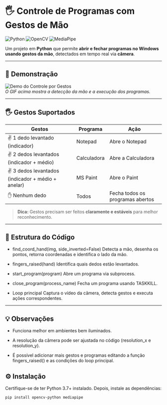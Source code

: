 # 🖐 Controle de Programas com Gestos de Mão

![Python](https://img.shields.io/badge/Python-3.7+-blue?logo=python) ![OpenCV](https://img.shields.io/badge/OpenCV-4+-green?logo=opencv) ![MediaPipe](https://img.shields.io/badge/MediaPipe-0.10-orange)

Um projeto em **Python** que permite **abrir e fechar programas no Windows usando gestos da mão**, detectados em tempo real via **câmera**.

---

## 🎥 Demonstração

![Demo do Controle por Gestos](https://media.giphy.com/media/3o7TKP3VLk7nDq3qYo/giphy.gif)  
*O GIF acima mostra a detecção da mão e a execução dos programas.*

---

## 🖐 Gestos Suportados

| Gestos | Programa | Ação |
|--------|----------|------|
| ✌️ 1 dedo levantado (indicador) | Notepad | Abre o Notepad |
| ✌️ 2 dedos levantados (indicador + médio) | Calculadora | Abre a Calculadora |
| ✌️ 3 dedos levantados (indicador + médio + anelar) | MS Paint | Abre o Paint |
| ✋ Nenhum dedo | Todos | Fecha todos os programas abertos |

> **Dica:** Gestos precisam ser feitos **claramente e estáveis** para melhor reconhecimento.

---


## 🧩 Estrutura do Código

- find_coord_hand(img, side_inverted=False)
Detecta a mão, desenha os pontos, retorna coordenadas e identifica o lado da mão.

- fingers_raised(hand)
Identifica quais dedos estão levantados.

- start_program(program)
Abre um programa via subprocess.

- close_program(process_name)
Fecha um programa usando TASKKILL.

- Loop principal
Captura o vídeo da câmera, detecta gestos e executa ações correspondentes.

---

## 💡 Observações

- Funciona melhor em ambientes bem iluminados.

- A resolução da câmera pode ser ajustada no código (resolution_x e resolution_y).

- É possível adicionar mais gestos e programas editando a função fingers_raised() e as condições do loop principal.


## ⚙️ Instalação

Certifique-se de ter Python 3.7+ instalado. Depois, instale as dependências:

```bash
pip install opencv-python mediapipe

